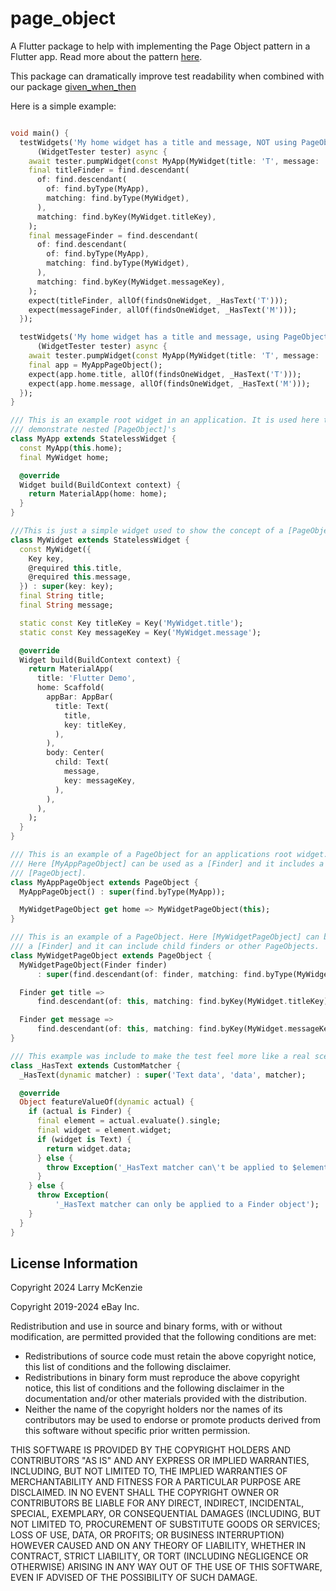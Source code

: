 # page_object

A Flutter package to help with implementing the Page Object pattern in a Flutter app. 
Read more about the pattern [here](https://martinfowler.com/bliki/PageObject.html).

This package can dramatically improve test readability when combined with our package [given_when_then](../given_when_then)

Here is a simple example:
```dart

void main() {
  testWidgets('My home widget has a title and message, NOT using PageObject',
      (WidgetTester tester) async {
    await tester.pumpWidget(const MyApp(MyWidget(title: 'T', message: 'M')));
    final titleFinder = find.descendant(
      of: find.descendant(
        of: find.byType(MyApp),
        matching: find.byType(MyWidget),
      ),
      matching: find.byKey(MyWidget.titleKey),
    );
    final messageFinder = find.descendant(
      of: find.descendant(
        of: find.byType(MyApp),
        matching: find.byType(MyWidget),
      ),
      matching: find.byKey(MyWidget.messageKey),
    );
    expect(titleFinder, allOf(findsOneWidget, _HasText('T')));
    expect(messageFinder, allOf(findsOneWidget, _HasText('M')));
  });

  testWidgets('My home widget has a title and message, using PageObject',
      (WidgetTester tester) async {
    await tester.pumpWidget(const MyApp(MyWidget(title: 'T', message: 'M')));
    final app = MyAppPageObject();
    expect(app.home.title, allOf(findsOneWidget, _HasText('T')));
    expect(app.home.message, allOf(findsOneWidget, _HasText('M')));
  });
}

/// This is an example root widget in an application. It is used here to
/// demonstrate nested [PageObject]'s
class MyApp extends StatelessWidget {
  const MyApp(this.home);
  final MyWidget home;

  @override
  Widget build(BuildContext context) {
    return MaterialApp(home: home);
  }
}

///This is just a simple widget used to show the concept of a [PageObject].
class MyWidget extends StatelessWidget {
  const MyWidget({
    Key key,
    @required this.title,
    @required this.message,
  }) : super(key: key);
  final String title;
  final String message;

  static const Key titleKey = Key('MyWidget.title');
  static const Key messageKey = Key('MyWidget.message');

  @override
  Widget build(BuildContext context) {
    return MaterialApp(
      title: 'Flutter Demo',
      home: Scaffold(
        appBar: AppBar(
          title: Text(
            title,
            key: titleKey,
          ),
        ),
        body: Center(
          child: Text(
            message,
            key: messageKey,
          ),
        ),
      ),
    );
  }
}

/// This is an example of a PageObject for an applications root widget.
/// Here [MyAppPageObject] can be used as a [Finder] and it includes a child
/// [PageObject].
class MyAppPageObject extends PageObject {
  MyAppPageObject() : super(find.byType(MyApp));

  MyWidgetPageObject get home => MyWidgetPageObject(this);
}

/// This is an example of a PageObject. Here [MyWidgetPageObject] can be used as
/// a [Finder] and it can include child finders or other PageObjects.
class MyWidgetPageObject extends PageObject {
  MyWidgetPageObject(Finder finder)
      : super(find.descendant(of: finder, matching: find.byType(MyWidget)));

  Finder get title =>
      find.descendant(of: this, matching: find.byKey(MyWidget.titleKey));

  Finder get message =>
      find.descendant(of: this, matching: find.byKey(MyWidget.messageKey));
}

/// This example was include to make the test feel more like a real scenario.
class _HasText extends CustomMatcher {
  _HasText(dynamic matcher) : super('Text data', 'data', matcher);

  @override
  Object featureValueOf(dynamic actual) {
    if (actual is Finder) {
      final element = actual.evaluate().single;
      final widget = element.widget;
      if (widget is Text) {
        return widget.data;
      } else {
        throw Exception('_HasText matcher can\'t be applied to $element');
      }
    } else {
      throw Exception(
          '_HasText matcher can only be applied to a Finder object');
    }
  }
}
```

## License Information

Copyright 2024 Larry McKenzie

Copyright 2019-2024 eBay Inc.

Redistribution and use in source and binary forms, with or without
modification, are permitted provided that the following conditions are
met:

- Redistributions of source code must retain the above copyright
  notice, this list of conditions and the following disclaimer.
- Redistributions in binary form must reproduce the above
  copyright notice, this list of conditions and the following disclaimer
  in the documentation and/or other materials provided with the
  distribution.
- Neither the name of the copyright holders nor the names of its
  contributors may be used to endorse or promote products derived from
  this software without specific prior written permission.

THIS SOFTWARE IS PROVIDED BY THE COPYRIGHT HOLDERS AND CONTRIBUTORS
"AS IS" AND ANY EXPRESS OR IMPLIED WARRANTIES, INCLUDING, BUT NOT
LIMITED TO, THE IMPLIED WARRANTIES OF MERCHANTABILITY AND FITNESS FOR
A PARTICULAR PURPOSE ARE DISCLAIMED. IN NO EVENT SHALL THE COPYRIGHT
OWNER OR CONTRIBUTORS BE LIABLE FOR ANY DIRECT, INDIRECT, INCIDENTAL,
SPECIAL, EXEMPLARY, OR CONSEQUENTIAL DAMAGES (INCLUDING, BUT NOT
LIMITED TO, PROCUREMENT OF SUBSTITUTE GOODS OR SERVICES; LOSS OF USE,
DATA, OR PROFITS; OR BUSINESS INTERRUPTION) HOWEVER CAUSED AND ON ANY
THEORY OF LIABILITY, WHETHER IN CONTRACT, STRICT LIABILITY, OR TORT
(INCLUDING NEGLIGENCE OR OTHERWISE) ARISING IN ANY WAY OUT OF THE USE
OF THIS SOFTWARE, EVEN IF ADVISED OF THE POSSIBILITY OF SUCH DAMAGE.
